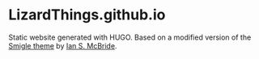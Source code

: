 # LizardThings.github.io
Static website generated with HUGO.
Based on a modified version of the [Smigle theme](https://themes.gohugo.io/themes/smigle-hugo-theme/) by [Ian S. McBride](https://iansmcb.com/).
